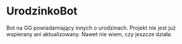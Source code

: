 # UrodzinkoBot

Bot na GG powiadamiający innych o urodzinach.
Projekt nie jest już wspierany ani aktualizowany. Nawet nie wiem, czy jeszcze działa.